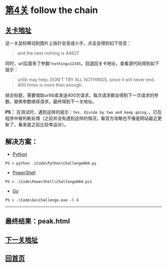 # [第4关][1] follow the chain

## [关卡地址][1]

这一关鼠标移动到图片上指针会变成小手，点击会得到如下信息：

>and the next nothing is 44827

同时，url后面多了参数`?nothing=12345`。回退回关卡地址，查看源代码得到如下提示：

>urllib may help. DON'T TRY ALL NOTHINGS, since it will never end. 400 times is more than enough. 

结合标题，需要借助urllib库发送400次请求，每次请求都会得到下一次请求的参数，替换参数继续请求，最终得到下一关地址。

**PS：** 在测试时，遇到这样的提示：`Yes. Divide by two and keep going.`，已在程序中做判断处理（之前并没有遇到这样的情况，看官方攻略也不像是网站最近更新了，看来是之前比较幸运😝）。

## 解决方案：

* [Python][2]

```
PS > python .\Code\Python\Challenge004.py
```

* [PowerShell][3]

```
PS > .\Code\PowerShell\Challenge004.ps1
```

* [Go][4]

```
PS > .\Code\Go\Challenge.exe -l 4
```

---
## 最终结果：peak.html

## [下一关地址][5]

## [回首页][6]

[1]: http://www.pythonchallenge.com/pc/def/linkedlist.php
[2]: ../Code/Python/Challenge004.py "点我查看源码"
[3]: ../Code/PowerShell/Challenge004.ps1 "点我查看源码"
[4]: ../Code/Go/Challenge004.go "点我查看源码"
[5]: http://www.pythonchallenge.com/pc/def/peak.html
[6]: ../readme.md "回首页"
